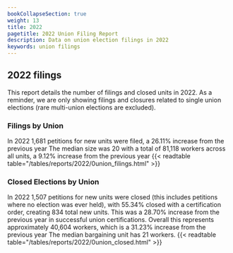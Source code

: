 ```yaml
---
bookCollapseSection: true
weight: 13
title: 2022
pagetitle: 2022 Union Filing Report
description: Data on union election filings in 2022
keywords: union filings
---
```


## 2022 filings

This report details the number of filings and closed units in 2022. As a reminder, we are only showing filings and closures related to single union elections (rare multi-union elections are excluded).

### Filings by Union
In 2022 1,681 petitions for new units were filed, a 26.11% increase from the previous year The median size was 20 with a total of 81,118 workers across all units, a 9.12% increase from the previous year
{{< readtable table="/tables/reports/2022/0union_filings.html" >}}

### Closed Elections by Union
In 2022 1,507 petitions for new units were closed (this includes petitions where no election was ever held), with 55.34% closed with a certification order, creating 834 total new units. This was a 28.70% increase from the previous year in successful union certifications. Overall this represents approximately 40,604 workers, which is a 31.23% increase from the previous year The median bargaining unit has 21 workers.
{{< readtable table="/tables/reports/2022/0union_closed.html" >}}
